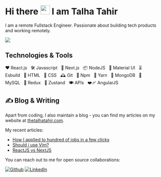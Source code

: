 # Hi there <img src="https://raw.githubusercontent.com/MartinHeinz/MartinHeinz/master/wave.gif" width="30px" height="30px" /> I am Talha Tahir

I am a remote Fullstack Engineer.
Passionate about building tech products and working remotely.

![](https://komarev.com/ghpvc/?username=talhatahir&color=blueviolet)


## Technologies & Tools
<p><span>❤️ React.js</span>&nbsp;&nbsp;&nbsp;<span>🛠️ Javascript</span>&nbsp;&nbsp;&nbsp;<span>🥇 Next.js</span>&nbsp;&nbsp;&nbsp;<span>📦 NodeJS</span>&nbsp;&nbsp;&nbsp;<span>🧱 Material UI</span>&nbsp;&nbsp;&nbsp;<span>⏳ Esbuild</span>&nbsp;&nbsp;&nbsp;<span>🧊 HTML</span>&nbsp;&nbsp;&nbsp;<span>🍡 CSS</span>&nbsp;&nbsp;&nbsp;<span>🕰️ Git</span>&nbsp;&nbsp;&nbsp;<span>🚃 Npm</span>&nbsp;&nbsp;&nbsp;<span>🧶 Yarn</span>&nbsp;&nbsp;&nbsp;<span>📜 MongoDB</span>&nbsp;&nbsp;&nbsp;<span>📃 MySQL</span>&nbsp;&nbsp;&nbsp;<span>🎢 Redux</span>&nbsp;&nbsp;&nbsp;<span>🍤 Zustand</span>&nbsp;&nbsp;&nbsp;<span>🍽️ APIs</span>&nbsp;&nbsp;&nbsp;<span>❤️&zwj;🩹 AngularJS</span></p>


## &#x270d; Blog & Writing

Apart from coding, I also maintain a blog - you can find my articles on my website at [thetalhatahir.com](https://www.thetalhatahir.com).

My recent articles:

<!-- BLOG-POST-LIST:START -->
- [How I applied to hundred of jobs in a few clicks](https://www.thetalhatahir.com/blog/applying-to-hundred-jobs-quickly)
- [Should i use Vim?](https://www.thetalhatahir.com/blog/should-i-use-vim)
- [ReactJS vs NextJS](https://www.thetalhatahir.com/blog/reactjs-vs-nextjs)
<!-- BLOG-POST-LIST:END -->


You can reach out to me for open source collaborations:
<p><a href="https://github.com/talhatahir" target="_blank"><img alt="Github" src="https://img.shields.io/badge/GitHub-%2312100E.svg?&style=for-the-badge&logo=Github&logoColor=white" /></a> <a href="https://www.linkedin.com/in/thetalhatahir" target="_blank"><img alt="LinkedIn" src="https://img.shields.io/badge/linkedin-%230077B5.svg?&style=for-the-badge&logo=linkedin&logoColor=white" /></a>
</p>



<!--
**talhatahir/talhatahir** is a ✨ _special_ ✨ repository because its `README.md` (this file) appears on your GitHub profile.

Here are some ideas to get you started:

- 🔭 I’m currently working on ...
- 🌱 I’m currently learning ...
- 👯 I’m looking to collaborate on ...
- 🤔 I’m looking for help with ...
- 💬 Ask me about ...
- 📫 How to reach me: ...
- 😄 Pronouns: ...
- ⚡ Fun fact: ...
-->
